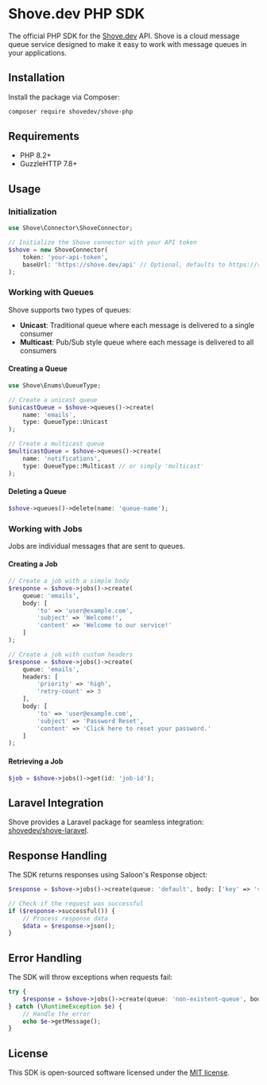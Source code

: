 # Shove.dev PHP SDK

The official PHP SDK for the [Shove.dev](https://shove.dev) API. Shove is a cloud message queue service designed to make it easy to work with message queues in your applications.

## Installation

Install the package via Composer:

```bash
composer require shovedev/shove-php
```

## Requirements

- PHP 8.2+
- GuzzleHTTP 7.8+

## Usage

### Initialization

```php
use Shove\Connector\ShoveConnector;

// Initialize the Shove connector with your API token
$shove = new ShoveConnector(
    token: 'your-api-token',
    baseUrl: 'https://shove.dev/api' // Optional, defaults to https://shove.dev/api
);
```

### Working with Queues

Shove supports two types of queues:

- **Unicast**: Traditional queue where each message is delivered to a single consumer
- **Multicast**: Pub/Sub style queue where each message is delivered to all consumers

#### Creating a Queue

```php
use Shove\Enums\QueueType;

// Create a unicast queue
$unicastQueue = $shove->queues()->create(
    name: 'emails',
    type: QueueType::Unicast
);

// Create a multicast queue
$multicastQueue = $shove->queues()->create(
    name: 'notifications',
    type: QueueType::Multicast // or simply 'multicast'
);
```

#### Deleting a Queue

```php
$shove->queues()->delete(name: 'queue-name');
```

### Working with Jobs

Jobs are individual messages that are sent to queues.

#### Creating a Job

```php
// Create a job with a simple body
$response = $shove->jobs()->create(
    queue: 'emails',
    body: [
        'to' => 'user@example.com',
        'subject' => 'Welcome!',
        'content' => 'Welcome to our service!'
    ]
);

// Create a job with custom headers
$response = $shove->jobs()->create(
    queue: 'emails',
    headers: [
        'priority' => 'high',
        'retry-count' => 3
    ],
    body: [
        'to' => 'user@example.com',
        'subject' => 'Password Reset',
        'content' => 'Click here to reset your password.'
    ]
);
```

#### Retrieving a Job

```php
$job = $shove->jobs()->get(id: 'job-id');
```

## Laravel Integration

Shove provides a Laravel package for seamless integration: [shovedev/shove-laravel](https://github.com/shovedev/shove-laravel).

## Response Handling

The SDK returns responses using Saloon's Response object:

```php
$response = $shove->jobs()->create(queue: 'default', body: ['key' => 'value']);

// Check if the request was successful
if ($response->successful()) {
    // Process response data
    $data = $response->json();
}
```

## Error Handling

The SDK will throw exceptions when requests fail:

```php
try {
    $response = $shove->jobs()->create(queue: 'non-existent-queue', body: ['key' => 'value']);
} catch (\RuntimeException $e) {
    // Handle the error
    echo $e->getMessage();
}
```

## License

This SDK is open-sourced software licensed under the [MIT license](LICENSE).
